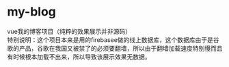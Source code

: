 # my-blog
vue我的博客项目（纯粹的效果展示并非源码）<br/>
特别说明：这个项目本来是用的firebasee做的线上数据库，这个数据库由于是谷歌的产品，谷歌在我国又被禁了的必须要翻墙，所以由于翻墙加载速度特别慢而且有时候根本加载不出来，所以导致该展示效果无数据。
